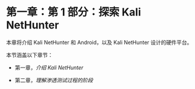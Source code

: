 # 第一章：第 1 部分：探索 Kali NetHunter

本章将介绍 Kali NetHunter 和 Android，以及 Kali NetHunter 设计的硬件平台。

本节涵盖以下章节：

+   第一章，*介绍 Kali NetHunter*

+   第二章，*理解渗透测试过程的阶段*
